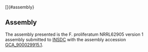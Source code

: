 []{#assembly}

Assembly
--------

The assembly presented is the F. proliferatum NRRL62905 version 1
assembly submitted to [INSDC](http://www.insdc.org) with the assembly
accession
[GCA\_900029915.1](http://www.ebi.ac.uk/ena/data/view/GCA_900029915.1).
